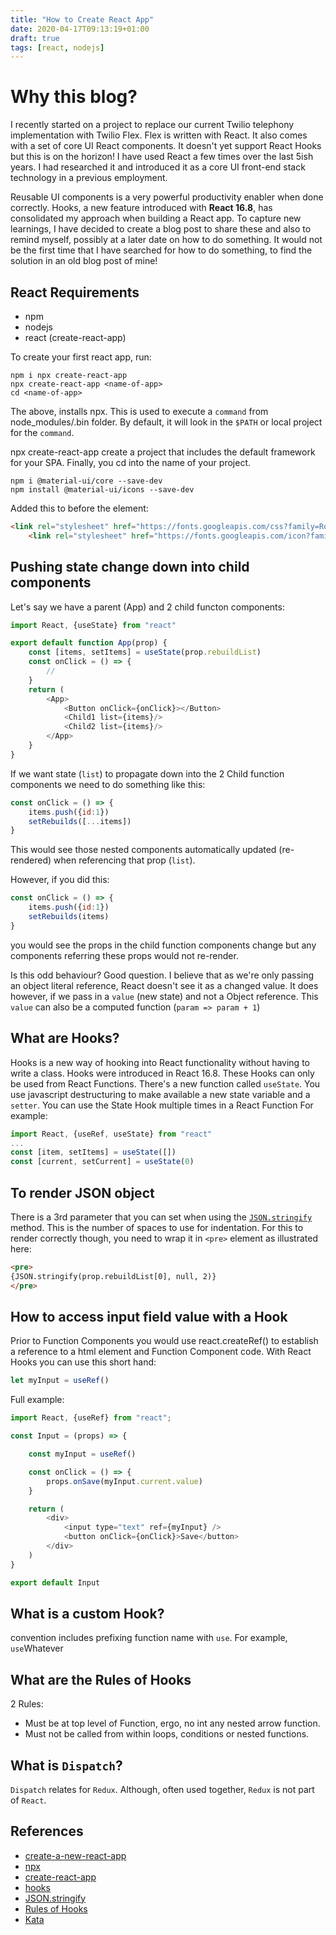 ```yaml
---
title: "How to Create React App"
date: 2020-04-17T09:13:19+01:00
draft: true
tags: [react, nodejs]
---
```


# Why this blog?

I recently started on a project to replace our current Twilio telephony implementation with Twilio Flex.  Flex is written with React.  It also comes with a set of core UI React components.  It doesn't yet support React Hooks but this is on the horizon!  I have used React a few times over the last 5ish years.  I had researched it and introduced it as a core UI front-end stack technology in a previous employment.  

Reusable UI components is a very powerful productivity enabler when done correctly.  Hooks, a new feature introduced with **React 16.8**, has consolidated my approach when building a React app. To capture new learnings, I have decided to create a blog post to share these and also to remind myself, possibly at a later date on how to do something.  It would not be the first time that I have searched for how to do something, to find the solution in an old blog post of mine!

## React Requirements

- npm
- nodejs
- react (create-react-app)

To create your first react app, run:

```script
npm i npx create-react-app
npx create-react-app <name-of-app>
cd <name-of-app>
```

The above, installs npx. This is used to execute a `command` from node_modules/.bin folder.  By default, it will look in the `$PATH` or local project for the `command`.

npx create-react-app create a project that includes the default framework for your SPA.  Finally, you cd into the name of your project.

```
npm i @material-ui/core --save-dev
npm install @material-ui/icons --save-dev
```

Added this to before the </head> element:
```html
<link rel="stylesheet" href="https://fonts.googleapis.com/css?family=Roboto:300,400,500,700&display=swap" />
    <link rel="stylesheet" href="https://fonts.googleapis.com/icon?family=Material+Icons" />
```

## Pushing state change down into child components

Let's say we have a parent (App) and 2 child functon components:

```js
import React, {useState} from "react"

export default function App(prop) {
    const [items, setItems] = useState(prop.rebuildList)
    const onClick = () => {
        //     
    }
    return (
        <App>
            <Button onClick={onClick}></Button>
            <Child1 list={items}/>
            <Child2 list={items}/>
        </App>
    }
}
```

If we want state (`list`) to propagate down into the 2 Child function components we need to do something like this:

```js
const onClick = () => {
    items.push({id:1})
    setRebuilds([...items])
}
```

This would see those nested components automatically updated (re-rendered) when referencing that prop (`list`).

However, if you did this:
```js
const onClick = () => {
    items.push({id:1})
    setRebuilds(items)
}
```

you would see the props in the child function components change but any components referring these props would not re-render.

Is this odd behaviour?  Good question.  I believe that as we're only passing an object literal reference, React doesn't see it as a changed value.  It does however, if we pass in a `value` (new state) and not a Object reference.  This `value` can also be a computed function (`param => param + 1`)

## What are Hooks?

Hooks is a new way of hooking into React functionality without having to write a class.  Hooks were introduced in React 16.8.  These Hooks can only be used from React Functions.  There's a new function called `useState`.  You use javascript destructuring to make available a new state variable and a `setter`. You can use the State Hook multiple times in a React Function For example:

```js
import React, {useRef, useState} from "react"
...
const [item, setItems] = useState([])
const [current, setCurrent] = useState(0)
```


## To render JSON object

There is a 3rd parameter that you can set when using the [`JSON.stringify`](https://developer.mozilla.org/en-US/docs/Web/JavaScript/Reference/Global_Objects/JSON/stringify) method.  This is the number of spaces to use for indentation.  For this to render correctly though, you need to wrap it in `<pre>` element as illustrated here:

```html
<pre>
{JSON.stringify(prop.rebuildList[0], null, 2)}
</pre>
```

## How to access input field value with a Hook

Prior to Function Components you would use react.createRef() to establish a reference to a html element and Function Component code.  With React Hooks you can use this short hand:

```js
let myInput = useRef()
```

Full example:
```js
import React, {useRef} from "react";

const Input = (props) => {

    const myInput = useRef()    

    const onClick = () => {
        props.onSave(myInput.current.value)
    }

    return (
        <div>
            <input type="text" ref={myInput} />
            <button onClick={onClick}>Save</button>
        </div>
    )
}

export default Input
```

## What is a custom Hook?

convention includes prefixing function name with `use`.  For example, `use`Whatever


## What are the Rules of Hooks

2 Rules:

- Must be at top level of Function, ergo, no int any nested arrow function.
- Must not be called from within loops, conditions or nested functions.

## What is `Dispatch`?

`Dispatch` relates for `Redux`.  Although, often used together, `Redux` is not part of `React`.



## References

- [create-a-new-react-app](https://reactjs.org/docs/create-a-new-react-app.html)
- [npx](https://www.npmjs.com/package/npx)
- [create-react-app](https://www.npmjs.com/package/create-react-app)
- [hooks](https://reactjs.org/docs/hooks-overview.html)
- [JSON.stringify](https://developer.mozilla.org/en-US/docs/Web/JavaScript/Reference/Global_Objects/JSON/stringify)
- [Rules of Hooks](https://reactjs.org/docs/hooks-rules.html)
- [Kata](https://github.com/garrardkitchen/katas/blob/master/react-function-components.md)



